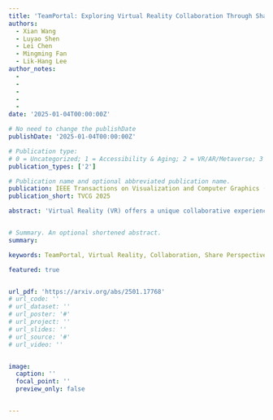 ```yaml
---
title: 'TeamPortal: Exploring Virtual Reality Collaboration Through Shared and Manipulating Parallel Views'
authors:
  - Xian Wang
  - Luyao Shen
  - Lei Chen
  - Mingming Fan
  - Lik-Hang Lee
author_notes:
  -
  -
  -
  -
  - 
date: '2025-01-04T00:00:00Z'

# No need to change the publishDate 
publishDate: '2025-01-04T00:00:00Z'

# Publication type: 
# 0 = Uncategorized; 1 = Accessibility & Aging; 2 = VR/AR/Metaverse; 3 = Human-AI Collaboration; 4 = UX Methodology; 5 = Social Computing; 6 = Sensing;  7 = Thesis; 8 = Patent
publication_types: ['2']

# Publication name and optional abbreviated publication name.
publication: IEEE Transactions on Visualization and Computer Graphics (TVCG)
publication_short: TVCG 2025

abstract: 'Virtual Reality (VR) offers a unique collaborative experience, with parallel views playing a pivotal role in Collaborative Virtual Environments by supporting the transfer and delivery of items. Sharing and manipulating partners views provides users with a broader perspective that helps them identify the targets and partner actions. We proposed TeamPortal accordingly and conducted two user studies with 72 participants (36 pairs) to investigate the potential benefits of interactive, shared perspectives in VR collaboration. Our first study compared ShaView and TeamPortal against a baseline in a collaborative task that encompassed a series of searching and manipulation tasks. The results show that TeamPortal significantly reduced movement and increased collaborative efficiency and social presence in complex tasks. Following the results, the second study evaluated three variants: TeamPortal+, SnapTeamPortal+, and DropTeamPortal+. The results show that both SnapTeamPortal+ and DropTeamPortal+ improved task efficiency and willingness to further adopt these technologies, though SnapTeamPortal+ reduced co-presence. Based on the findings, we proposed three design implications to inform the development of future VR collaboration systems.'


# Summary. An optional shortened abstract.
summary: 

keywords: TeamPortal, Virtual Reality, Collaboration, Share Perspectives, Parallel Views

featured: true


url_pdf: 'https://arxiv.org/abs/2501.17768'
# url_code: ''
# url_dataset: ''
# url_poster: '#'
# url_project: ''
# url_slides: ''
# url_source: '#'
# url_video: ''


image:
  caption: ''
  focal_point: ''
  preview_only: false


---
```


<!-- put your youtube/Vimeo video ID here if possible -->
<!-- {{< youtube gbBIQuyfJyc >}} -->



